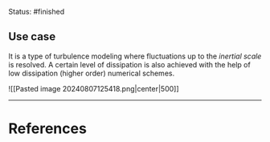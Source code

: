 Status: #finished  
## Use case 
It is a type of turbulence modeling where fluctuations up to the *inertial scale* is resolved. A certain level of dissipation is also achieved with the help of low dissipation (higher order) numerical schemes. 

![[Pasted image 20240807125418.png|center|500]]



---
# References
